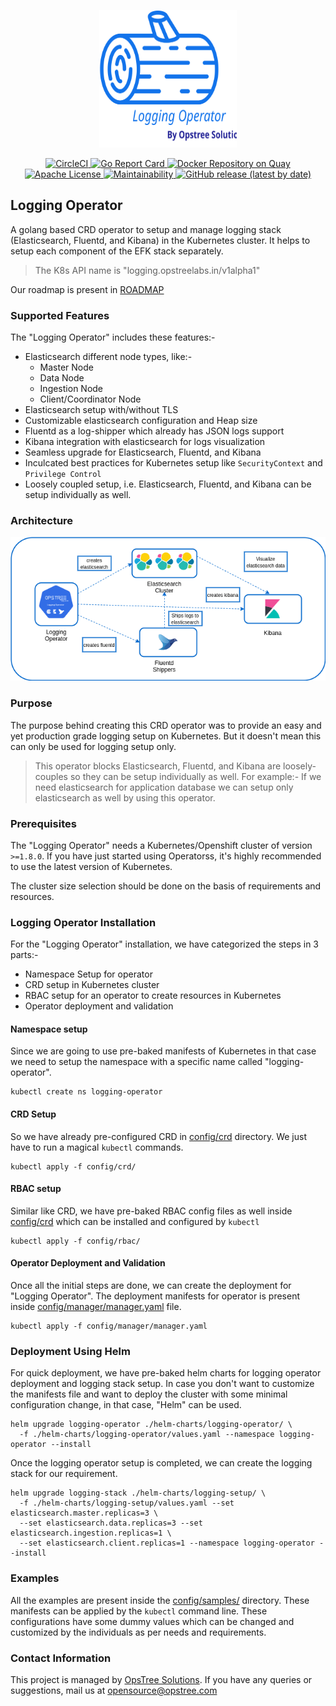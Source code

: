 <p align="center">
  <img src="./static/logging-operator-logo2.svg" height="220" width="220">
</p>

<p align="center">
  <a href="https://circleci.com/gh/OT-CONTAINER-KIT/logging-operator/tree/master">
    <img src="https://circleci.com/gh/OT-CONTAINER-KIT/logging-operator/tree/master.svg?style=shield" alt="CircleCI">
  </a>

  <a href="https://goreportcard.com/report/github.com/OT-CONTAINER-KIT/logging-operator">
    <img src="https://goreportcard.com/badge/github.com/OT-CONTAINER-KIT/logging-operator" alt="Go Report Card">
  </a>

  <a href="https://quay.io/repository/opstree/logging-operator">
    <img src="https://img.shields.io/badge/container-ready-green" alt="Docker Repository on Quay">
  </a>

  <a href="https://github.com/OT-CONTAINER-KIT/logging-operator/blob/master/LICENSE">
    <img src="https://img.shields.io/badge/License-Apache%202.0-blue.svg" alt="Apache License">
  </a>

  <a href="https://codeclimate.com/github/OT-CONTAINER-KIT/logging-operator/maintainability">
    <img src="https://api.codeclimate.com/v1/badges/f9e99ffcba997de51eaa/maintainability" alt="Maintainability">
  </a>

  <a href="https://github.com/OT-CONTAINER-KIT/logging-operator/releases">
    <img src="https://img.shields.io/github/v/release/OT-CONTAINER-KIT/logging-operator" alt="GitHub release (latest by date)">
  </a>
</p>

## Logging Operator

A golang based CRD operator to setup and manage logging stack (Elasticsearch, Fluentd, and Kibana) in the Kubernetes cluster. It helps to setup each component of the EFK stack separately.

> The K8s API name is "logging.opstreelabs.in/v1alpha1"

Our roadmap is present in [ROADMAP](ROADMAP.md)

### Supported Features

The "Logging Operator" includes these features:-

- Elasticsearch different node types, like:-
  - Master Node
  - Data Node
  - Ingestion Node
  - Client/Coordinator Node
- Elasticsearch setup with/without TLS
- Customizable elasticsearch configuration and Heap size
- Fluentd as a log-shipper which already has JSON logs support
- Kibana integration with elasticsearch for logs visualization
- Seamless upgrade for Elasticsearch, Fluentd, and Kibana
- Inculcated best practices for Kubernetes setup like `SecurityContext` and `Privilege Control`
- Loosely coupled setup, i.e. Elasticsearch, Fluentd, and Kibana can be setup individually as well.

### Architecture

<div align="center">
    <img src="./static/logging-operator-arch.png">
</div>

### Purpose

The purpose behind creating this CRD operator was to provide an easy and yet production grade logging setup on Kubernetes. But it doesn't mean this can only be used for logging setup only.

> This operator blocks Elasticsearch, Fluentd, and Kibana are loosely-couples so they can be setup individually as well. For example:- If we need elasticsearch for application database we can setup only elasticsearch as well by using this operator.

### Prerequisites

The "Logging Operator" needs a Kubernetes/Openshift cluster of version `>=1.8.0`. If you have just started using Operatorss, it's highly recommended to use the latest version of Kubernetes.

The cluster size selection should be done on the basis of requirements and resources.

### Logging Operator Installation

For the "Logging Operator" installation, we have categorized the steps in 3 parts:-

- Namespace Setup for operator
- CRD setup in Kubernetes cluster
- RBAC setup for an operator to create resources in Kubernetes
- Operator deployment and validation

#### Namespace setup

Since we are going to use pre-baked manifests of Kubernetes in that case we need to setup the namespace with a specific name called "logging-operator".

```shell
kubectl create ns logging-operator
```

#### CRD Setup

So we have already pre-configured CRD in [config/crd](./config/crd) directory. We just have to run a magical `kubectl` commands.

```shell
kubectl apply -f config/crd/
```

#### RBAC setup

Similar like CRD, we have pre-baked RBAC config files as well inside [config/crd](./config/rbac) which can be installed and configured by `kubectl`

```shell
kubectl apply -f config/rbac/
```

#### Operator Deployment and Validation

Once all the initial steps are done, we can create the deployment for "Logging Operator". The deployment manifests for operator is present inside [config/manager/manager.yaml](./config/manager/manager.yaml) file.

```shell
kubectl apply -f config/manager/manager.yaml
```

### Deployment Using Helm

For quick deployment, we have pre-baked helm charts for logging operator deployment and logging stack setup. In case you don't want to customize the manifests file and want to deploy the cluster with some minimal configuration change, in that case, "Helm" can be used.

```shell
helm upgrade logging-operator ./helm-charts/logging-operator/ \
  -f ./helm-charts/logging-operator/values.yaml --namespace logging-operator --install
```

Once the logging operator setup is completed, we can create the logging stack for our requirement.

```shell
helm upgrade logging-stack ./helm-charts/logging-setup/ \
  -f ./helm-charts/logging-setup/values.yaml --set elasticsearch.master.replicas=3 \
  --set elasticsearch.data.replicas=3 --set elasticsearch.ingestion.replicas=1 \
  --set elasticsearch.client.replicas=1 --namespace logging-operator --install
```

### Examples

All the examples are present inside the [config/samples/](./config/samples/) directory. These manifests can be applied by the `kubectl` command line. These configurations have some dummy values which can be changed and customized by the individuals as per needs and requirements.

### Contact Information

This project is managed by [OpsTree Solutions](https://opstree.com). If you have any queries or suggestions, mail us at opensource@opstree.com
